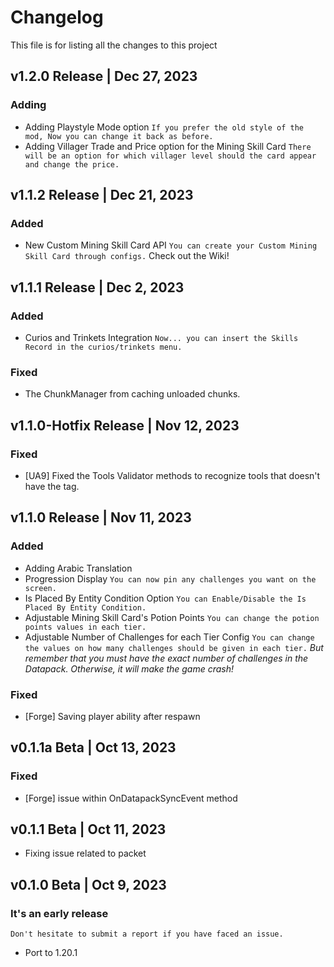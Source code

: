 # Changelog
This file is for listing all the changes to this project

## v1.2.0 Release | Dec 27, 2023
### Adding
- Adding Playstyle Mode option `If you prefer the old style of the mod, Now you can change it back as before.`
- Adding Villager Trade and Price option for the Mining Skill Card `There will be an option for which villager level should the card appear and change the price.`

## v1.1.2 Release | Dec 21, 2023
### Added
- New Custom Mining Skill Card API `You can create your Custom Mining Skill Card through configs.` Check out the Wiki!


## v1.1.1 Release | Dec 2, 2023
### Added
- Curios and Trinkets Integration `Now... you can insert the Skills Record in the curios/trinkets menu.`
### Fixed
- The ChunkManager from caching unloaded chunks.


## v1.1.0-Hotfix Release | Nov 12, 2023
### Fixed
- [UA9] Fixed the Tools Validator methods to recognize tools that doesn't have the tag.


## v1.1.0 Release | Nov 11, 2023
### Added
- Adding Arabic Translation
- Progression Display `You can now pin any challenges you want on the screen.`
- Is Placed By Entity Condition Option `You can Enable/Disable the Is Placed By Entity Condition.`
- Adjustable Mining Skill Card's Potion Points `You can change the potion points values in each tier.`
- Adjustable Number of Challenges for each Tier Config `You can change the values on how many challenges should be given in each tier.`
  *But remember that you must have the exact number of challenges in the Datapack. Otherwise, it will make the game crash!*
### Fixed
- [Forge] Saving player ability after respawn

## v0.1.1a Beta | Oct 13, 2023
### Fixed
- [Forge] issue within OnDatapackSyncEvent method


## v0.1.1 Beta | Oct 11, 2023
- Fixing issue related to packet


## v0.1.0 Beta | Oct 9, 2023
### It's an early release
`Don't hesitate to submit a report if you have faced an issue.`
- Port to 1.20.1